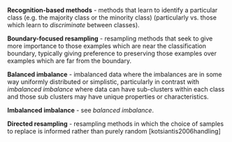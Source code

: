 

**Recognition-based methods** - methods that learn to identify a particular class (e.g. the majority class or the minority class) (particularly vs. those which learn to *discriminate* between classes).

**Boundary-focused resampling** - resampling methods that seek to give more importance to those examples which are near the classification boundary, typically giving preference to preserving those examples over examples which are far from the boundary.

**Balanced imbalance** - imbalanced data where the imbalances are in some way uniformly distributed or simplistic, particularly in contrast with *imbalanced imbalance* where data can have sub-clusters within each class and those sub clusters may have unique properties or characteristics.

**Imbalanced imbalance** - see *balanced imbalance*.

**Directed resampling** - resampling methods in which the choice of samples to replace is informed rather than purely random [kotsiantis2006handling]
